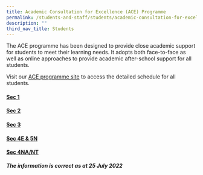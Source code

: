 ```yaml
---
title: Academic Consultation for Excellence (ACE) Programme
permalink: /students-and-staff/students/academic-consultation-for-excellence-ace-programme/
description: ""
third_nav_title: Students
---
```

The ACE programme has been designed to provide close academic support for students to meet their learning needs. It adopts both face-to-face as well as online approaches to provide academic after-school support for all students.  
  
Visit our [ACE programme site](https://sites.google.com/moe.edu.sg/ace-wgs/home) to access the detailed schedule for all students.  
  

#### [Sec 1](/files/Sec%201%20ACE%2013%20Jul.pdf)

#### [Sec 2](/files/Sec%202%20ACE%20overview%2013%20Jul.pdf)

#### [Sec 3](/files/Sec%203%20ACE%20Overview%2013%20Jul.pdf)

#### [Sec 4E & 5N](/files/4E5N%20Sem%202%20ACE_5%20Jul.pdf)

#### [Sec 4NA/NT](/files/Sec%204NA_NT%20Overview%2025%20Jul.pdf)

_**The information is correct as at 25 July 2022**_
